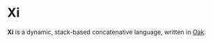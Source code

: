 # Xi

**Xi** is a dynamic, stack-based concatenative language, written in [Oak](https://oaklang.org/).

